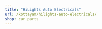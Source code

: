 ```yaml
---
title: "HiLights Auto Electricals"
url: /kottayam/hilights-auto-electricals/
shop: car parts
---
```

